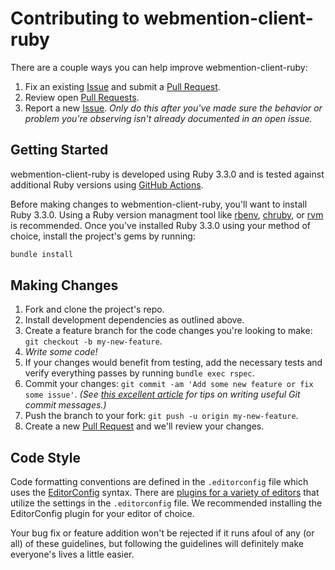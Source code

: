 # Contributing to webmention-client-ruby

There are a couple ways you can help improve webmention-client-ruby:

1. Fix an existing [Issue][issues] and submit a [Pull Request][pulls].
1. Review open [Pull Requests][pulls].
1. Report a new [Issue][issues]. _Only do this after you've made sure the behavior or problem you're observing isn't already documented in an open issue._

## Getting Started

webmention-client-ruby is developed using Ruby 3.3.0 and is tested against additional Ruby versions using [GitHub Actions](https://github.com/indieweb/webmention-client-ruby/actions).

Before making changes to webmention-client-ruby, you'll want to install Ruby 3.3.0. Using a Ruby version managment tool like [rbenv](https://github.com/rbenv/rbenv), [chruby](https://github.com/postmodern/chruby), or [rvm](https://github.com/rvm/rvm) is recommended. Once you've installed Ruby 3.3.0 using your method of choice, install the project's gems by running:

```sh
bundle install
```

## Making Changes

1. Fork and clone the project's repo.
1. Install development dependencies as outlined above.
1. Create a feature branch for the code changes you're looking to make: `git checkout -b my-new-feature`.
1. _Write some code!_
1. If your changes would benefit from testing, add the necessary tests and verify everything passes by running `bundle exec rspec`.
1. Commit your changes: `git commit -am 'Add some new feature or fix some issue'`. _(See [this excellent article](https://chris.beams.io/posts/git-commit/) for tips on writing useful Git commit messages.)_
1. Push the branch to your fork: `git push -u origin my-new-feature`.
1. Create a new [Pull Request][pulls] and we'll review your changes.

## Code Style

Code formatting conventions are defined in the `.editorconfig` file which uses the [EditorConfig](http://editorconfig.org) syntax. There are [plugins for a variety of editors](http://editorconfig.org/#download) that utilize the settings in the `.editorconfig` file. We recommended installing the EditorConfig plugin for your editor of choice.

Your bug fix or feature addition won't be rejected if it runs afoul of any (or all) of these guidelines, but following the guidelines will definitely make everyone's lives a little easier.

[issues]: https://github.com/indieweb/webmention-client-ruby/issues
[pulls]: https://github.com/indieweb/webmention-client-ruby/pulls
